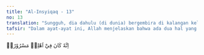 ```yaml
---
title: "Al-Insyiqaq - 13"
no: 13
translation: "Sungguh, dia dahulu (di dunia) bergembira di kalangan keluarganya (yang sama-sama kafir). "
tafsir: "Dalam ayat-ayat ini, Allah menjelaskan bahwa ada dua hal yang menjadi sebab mengapa mereka menerima catatan amalnya dengan tangan kiri, yaitu: pertama, mereka berbuat sekehendak hatinya, mengerjakan kejahatan dan kemaksiatan dengan tidak memikirkan akibat buruk yang akan menimpa mereka di akhirat kelak.\n\nKedua, mereka menyangka bahwa mereka tidak akan kembali kepada Tuhannya dan tidak akan dibangkitkan kembali untuk dihisab dan menerima hasil perbuatan mereka di dunia."
---
```


اِنَّهٗ كَانَ فِيْٓ اَهْلِهٖ مَسْرُوْرًاۗ 

